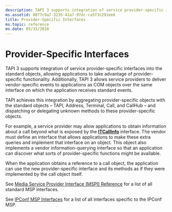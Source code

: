 ```yaml
---
description: TAPI 3 supports integration of service provider-specific interfaces into the standard objects, allowing applications to take advantage of provider-specific functionality.
ms.assetid: 8077c9a7-3235-41a7-97dc-ca5f3c291ee6
title: Provider-Specific Interfaces
ms.topic: reference
ms.date: 05/31/2018
---
```


# Provider-Specific Interfaces

TAPI 3 supports integration of service provider-specific interfaces into the standard objects, allowing applications to take advantage of provider-specific functionality. Additionally, TAPI 3 allows service providers to deliver vendor-specific events to applications as COM objects over the same interface on which the application receives standard events.

TAPI achieves this integration by aggregating provider-specific objects with the standard objects – TAPI, Address, Terminal, Call, and CallHub – and dispatching or delegating unknown methods to these provider-specific objects.

For example, a service provider may allow applications to obtain information about a call beyond what is exposed by the [**ITCallInfo**](/windows/desktop/api/tapi3if/nn-tapi3if-itcallinfo) interface. The vendor must define an interface that allows applications to make these extra queries and implement that interface on an object. This object also implements a vendor information-querying interface so that an application can discover what sorts of provider-specific functions might be available.

When the application obtains a reference to a call object, the application can use the new provider-specific interface and its methods as if they were implemented by the call object itself.

See [Media Service Provider Interface (MSPI) Reference](media-service-provider-interface-mspi-reference.md) for a list of all standard MSP interfaces.

See [IPConf MSP Interfaces](ipconf-msp-interfaces.md) for a list of all interfaces specific to the IPConf MSP.

 

 



